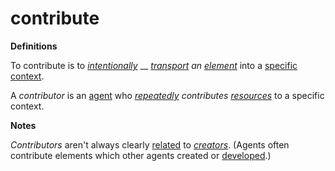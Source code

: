 # contribute

**Definitions**

To contribute is to [_intentionally_](https://github.com/gcassel/Modular-Organization-Terminology/blob/master/terms/intend.md) __ [_transport_](https://github.com/gcassel/Modular-Organization-Terminology/blob/master/terms/transport.md) _an_ [_element_](https://github.com/gcassel/Modular-Organization-Terminology/blob/master/terms/element.md) into a [specific](https://github.com/gcassel/Modular-Organization-Terminology/blob/master/terms/specific.md) [context](https://github.com/gcassel/Modular-Organization-Terminology/blob/master/terms/context.md).

A _contributor_ is an [agent](agent.md) who [_repeatedly_](repeat.md) _contributes_ [_resources_](resource.md) to a specific context.

**Notes**

_Contributors_ aren't always clearly [related](https://github.com/gcassel/Modular-Organization-Terminology/blob/master/terms/relate.md) to [_creators_](https://github.com/gcassel/Modular-Organization-Terminology/blob/master/terms/create.md). (Agents often contribute elements which other agents created or [developed](develop.md).)
